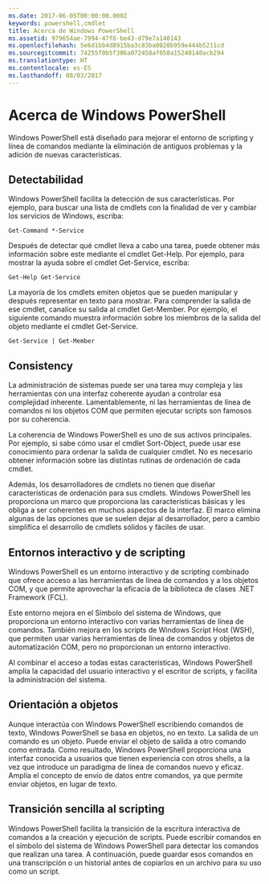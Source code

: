 ```yaml
---
ms.date: 2017-06-05T00:00:00.000Z
keywords: powershell,cmdlet
title: Acerca de Windows PowerShell
ms.assetid: 979654ae-7994-47f8-be43-d79e7a140143
ms.openlocfilehash: 5e6d1bb4d8915ba3c83ba0020b959e444b5211cd
ms.sourcegitcommit: 74255f0b5f386a072458af058a15240140acb294
ms.translationtype: HT
ms.contentlocale: es-ES
ms.lasthandoff: 08/03/2017
---
```

# <a name="about-windows-powershell"></a>Acerca de Windows PowerShell
Windows PowerShell está diseñado para mejorar el entorno de scripting y línea de comandos mediante la eliminación de antiguos problemas y la adición de nuevas características.

## <a name="discoverability"></a>Detectabilidad
Windows PowerShell facilita la detección de sus características. Por ejemplo, para buscar una lista de cmdlets con la finalidad de ver y cambiar los servicios de Windows, escriba:

```
Get-Command *-Service
```

Después de detectar qué cmdlet lleva a cabo una tarea, puede obtener más información sobre este mediante el cmdlet Get-Help. Por ejemplo, para mostrar la ayuda sobre el cmdlet Get-Service, escriba:

```
Get-Help Get-Service
```
La mayoría de los cmdlets emiten objetos que se pueden manipular y después representar en texto para mostrar. Para comprender la salida de ese cmdlet, canalice su salida al cmdlet Get-Member. Por ejemplo, el siguiente comando muestra información sobre los miembros de la salida del objeto mediante el cmdlet Get-Service.

```
Get-Service | Get-Member
```

## <a name="consistency"></a>Consistency
La administración de sistemas puede ser una tarea muy compleja y las herramientas con una interfaz coherente ayudan a controlar esa complejidad inherente. Lamentablemente, ni las herramientas de línea de comandos ni los objetos COM que permiten ejecutar scripts son famosos por su coherencia.

La coherencia de Windows PowerShell es uno de sus activos principales. Por ejemplo, si sabe cómo usar el cmdlet Sort-Object, puede usar ese conocimiento para ordenar la salida de cualquier cmdlet. No es necesario obtener información sobre las distintas rutinas de ordenación de cada cmdlet.

Además, los desarrolladores de cmdlets no tienen que diseñar características de ordenación para sus cmdlets. Windows PowerShell les proporciona un marco que proporciona las características básicas y les obliga a ser coherentes en muchos aspectos de la interfaz. El marco elimina algunas de las opciones que se suelen dejar al desarrollador, pero a cambio simplifica el desarrollo de cmdlets sólidos y fáciles de usar.

## <a name="interactive-and-scripting-environments"></a>Entornos interactivo y de scripting
Windows PowerShell es un entorno interactivo y de scripting combinado que ofrece acceso a las herramientas de línea de comandos y a los objetos COM, y que permite aprovechar la eficacia de la biblioteca de clases .NET Framework (FCL).

Este entorno mejora en el Símbolo del sistema de Windows, que proporciona un entorno interactivo con varias herramientas de línea de comandos. También mejora en los scripts de Windows Script Host (WSH), que permiten usar varias herramientas de línea de comandos y objetos de automatización COM, pero no proporcionan un entorno interactivo.

Al combinar el acceso a todas estas características, Windows PowerShell amplía la capacidad del usuario interactivo y el escritor de scripts, y facilita la administración del sistema.

## <a name="object-orientation"></a>Orientación a objetos
Aunque interactúa con Windows PowerShell escribiendo comandos de texto, Windows PowerShell se basa en objetos, no en texto. La salida de un comando es un objeto. Puede enviar el objeto de salida a otro comando como entrada. Como resultado, Windows PowerShell proporciona una interfaz conocida a usuarios que tienen experiencia con otros shells, a la vez que introduce un paradigma de línea de comandos nuevo y eficaz. Amplía el concepto de envío de datos entre comandos, ya que permite enviar objetos, en lugar de texto.

## <a name="easy-transition-to-scripting"></a>Transición sencilla al scripting
Windows PowerShell facilita la transición de la escritura interactiva de comandos a la creación y ejecución de scripts. Puede escribir comandos en el símbolo del sistema de Windows PowerShell para detectar los comandos que realizan una tarea. A continuación, puede guardar esos comandos en una transcripción o un historial antes de copiarlos en un archivo para su uso como un script.

